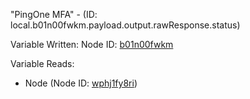 "PingOne MFA" - (ID: local.b01n00fwkm.payload.output.rawResponse.status)

Variable Written:
Node ID: [b01n00fwkm](../nodes/b01n00fwkm.md)

Variable Reads:
* Node (Node ID: [wphj1fy8ri](../nodes/wphj1fy8ri.md))
